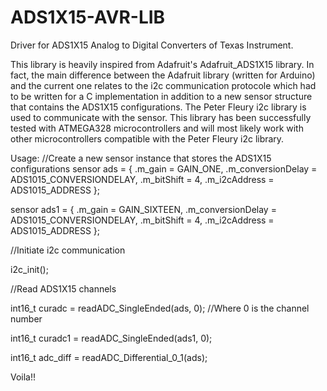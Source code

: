 # ADS1X15-AVR-LIB
Driver for ADS1X15 Analog to Digital Converters of Texas Instrument.

This library is heavily inspired from Adafruit's Adafruit_ADS1X15 library. In fact, the main difference between the Adafruit library (written for Arduino) and the current one relates to the i2c communication protocole which had to be written for a C implementation in addition to a new sensor structure that contains the ADS1X15 configurations.
The Peter Fleury i2c library is used to communicate with the sensor.
This library has been successfully tested with ATMEGA328 microcontrollers and will most likely work with other microcontrollers compatible with the Peter Fleury i2c library.

Usage:
//Create a new sensor instance that stores the ADS1X15 configurations
sensor ads = { .m_gain = GAIN_ONE, .m_conversionDelay = ADS1015_CONVERSIONDELAY, .m_bitShift = 4, .m_i2cAddress = ADS1015_ADDRESS };

sensor ads1 = { .m_gain = GAIN_SIXTEEN, .m_conversionDelay = ADS1015_CONVERSIONDELAY, .m_bitShift = 4, .m_i2cAddress = ADS1015_ADDRESS };

//Initiate i2c communication

i2c_init();

//Read ADS1X15 channels

int16_t curadc = readADC_SingleEnded(ads, 0); //Where 0 is the channel number

int16_t curadc1 = readADC_SingleEnded(ads1, 0); 

int16_t adc_diff = readADC_Differential_0_1(ads);


Voila!!

